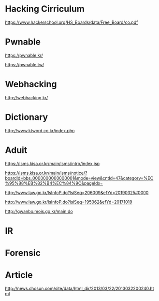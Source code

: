 # Hacking Cirriculum
https://www.hackerschool.org/HS_Boards/data/Free_Board/co.pdf

# Pwnable
https://pwnable.kr/ <p>
https://pwnable.tw/

# Webhacking
http://webhacking.kr/

# Dictionary
http://www.ktword.co.kr/index.php

# Aduit
https://isms.kisa.or.kr/main/isms/intro/index.jsp <p>
https://isms.kisa.or.kr/main/isms/notice/?boardId=bbs_0000000000000001&mode=view&cntId=47&category=%EC%95%88%EB%82%B4%EC%84%9C&pageIdx= <p>
http://www.law.go.kr/lsInfoP.do?lsiSeq=206009&efYd=20190325#0000 <p>
http://www.law.go.kr/lsInfoP.do?lsiSeq=195062&efYd=20171019 <p>
http://gwanbo.mois.go.kr/main.do

# IR

# Forensic

# Article
http://news.chosun.com/site/data/html_dir/2013/03/22/2013032200240.html <p>

